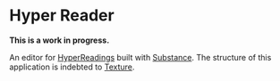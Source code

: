 # Hyper Reader

**This is a work in progress.**

An editor for [HyperReadings](https://github.com/sdockray/hyperreadings) built with [Substance](http://substance.io/).
The structure of this application is indebted to [Texture](https://github.com/substance/texture).
